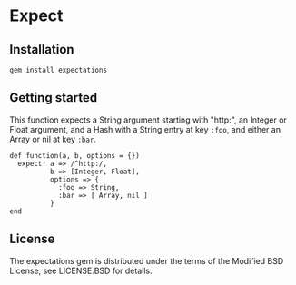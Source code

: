 # Expect

## Installation

    gem install expectations

## Getting started

This function expects a String argument starting with "http:", an Integer or Float argument, and a Hash
with a String entry at key `:foo`, and either an Array or nil at key `:bar`.

    def function(a, b, options = {})
      expect! a => /^http:/, 
              b => [Integer, Float], 
              options => {
                :foo => String,
                :bar => [ Array, nil ]
              }
    end
    
## License

The expectations gem is distributed under the terms of the Modified BSD License, see LICENSE.BSD for details.
